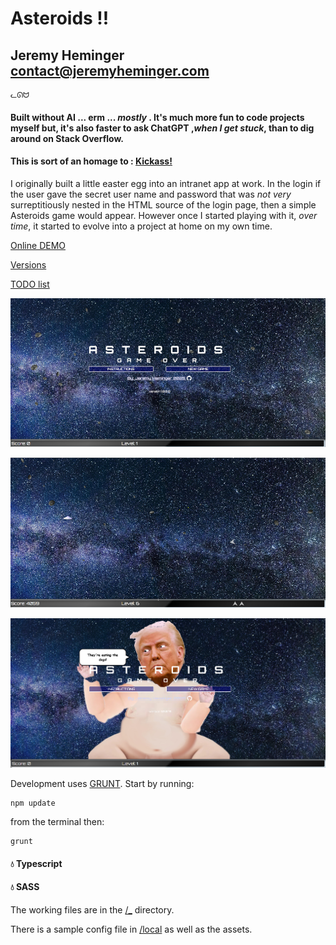 # Asteroids !!

## Jeremy Heminger <contact@jeremyheminger.com>

	ᓚᘏᗢ

#### Built without AI ... erm ... *mostly* . It's much more fun to code projects myself but, it's also faster to ask ChatGPT ,*when I get stuck*, than to dig around on Stack Overflow.
#### This is sort of an homage to : [Kickass!](https://kickassapp.com)

I originally built a little easter egg into an intranet app at work. In the login if the user gave the secret user name and password that was *not very* surreptitiously nested in the HTML source of the login page, then a simple Asteroids game would appear. However once I started playing with it, *over time*, it started to evolve into a project at home on my own time.

[Online DEMO](https://demo.jeremyheminger.com/asteroids/)

[Versions](versions.md)

[TODO list](todo.md)

![screenshot 1](local/assets/img/screenshot1.jpg)  

![screenshot 2](local/assets/img/screenshot2.jpg)

![screenshot 3](local/assets/img/screenshot3.jpg)


Development uses [GRUNT](https://gruntjs.com/).
Start by running:

	npm update

from the terminal then:

	grunt

#### 💧 Typescript
#### 💧 SASS

The working files are in the [/_](_) directory.

There is a sample config file in [/local](local) as well as the assets.



